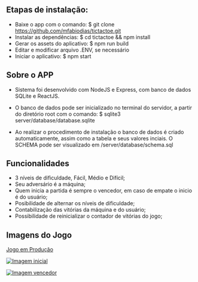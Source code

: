 ## Etapas de instalação:
- Baixe o app com o comando: $ git clone https://github.com/mfabiodias/tictactoe.git
- Instalar as dependências: $ cd tictactoe && npm install
- Gerar os assets do aplicativo: $ npm run build
- Editar e modificar arquivo .ENV, se necessário
- Iniciar o aplicativo: $ npm start

## Sobre o APP

* Sistema foi desenvolvido com NodeJS e Express, com banco de dados SQLite e ReactJS.

* O banco de dados pode ser inicializado no terminal do servidor, a partir do diretório root com o comando: $ sqlite3 server/database/database.sqlite

* Ao realizar o procedimento de instalação o banco de dados é criado automaticamente, assim como a tabela e seus valores inciais. O SCHEMA pode ser visualizado em /server/database/schema.sql

## Funcionalidades

- 3 níveis de dificuldade, Fácil, Médio e Difícil;
- Seu adversário é a máquina;
- Quem inicia a partida é sempre o vencedor, em caso de empate o inicio é do usuário;
- Posibilidade de alternar os níveis de dificuldade;
- Contabilização das vitórias da máquina e do usuário;
- Possibilidade de reinicializar o contador de vitórias do jogo;

## Imagens do Jogo

[Jogo em Produção](https://tictoctoe-app.herokuapp.com)


[![Imagem inicial](https://lh3.googleusercontent.com/pw/AM-JKLWIqrVDsR4FMr2VLaVMzupie417b4boEviEx0et9xKpd4SxHbCoXtOK1LpD5P1YtQED2g-abtr1qlY4UJBdl8SAetUYH7hbT1PMCB9p1XkOZnVFGkUHsYjjl71EyPv-RiDZhQK-GxDaDnZYowtvtG8=w506-h578-no?authuser=0)](https://lh3.googleusercontent.com/pw/AM-JKLWIqrVDsR4FMr2VLaVMzupie417b4boEviEx0et9xKpd4SxHbCoXtOK1LpD5P1YtQED2g-abtr1qlY4UJBdl8SAetUYH7hbT1PMCB9p1XkOZnVFGkUHsYjjl71EyPv-RiDZhQK-GxDaDnZYowtvtG8=w506-h578-no?authuser=0)

[![Imagem vencedor](https://lh3.googleusercontent.com/pw/AM-JKLVWhzi4aaFF4r65XzEOuWdVXoUETvYK-0PyhP0SgztAN1Q_3O0TRd3RE0zA43C9HeCfPmx35vmg1wu9Xeev2tFH3DWSHH_3-SLR1G73SR_Dp9cA6_4n85xNpZyMtBhTxtMX0-_7M5--OvntDGkfN-s=w478-h616-no?authuser=0)](https://lh3.googleusercontent.com/pw/AM-JKLVWhzi4aaFF4r65XzEOuWdVXoUETvYK-0PyhP0SgztAN1Q_3O0TRd3RE0zA43C9HeCfPmx35vmg1wu9Xeev2tFH3DWSHH_3-SLR1G73SR_Dp9cA6_4n85xNpZyMtBhTxtMX0-_7M5--OvntDGkfN-s=w478-h616-no?authuser=0)